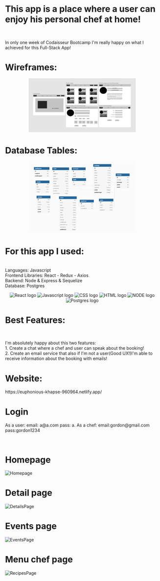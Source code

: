 <h1>This app is a place where a user can enjoy his personal chef at home!</h1>
<br />
<p>In only one week of Codaisseur Bootcamp I'm really happy on what I achieved for this Full-Stack App!</p>

<h1>Wireframes:</h1>

<p align="center">
  <img src="./Wireframe.png" width="350" title="Wireframe">
</p>

<h1>Database Tables:</h1>

<p align="center">
  <img src="./dbdiagram.png" width="350" title="Wireframe">
</p>

<h1>For this app I used:</h1>
<br />
Languages: Javascript
<br />
Frontend Libraries: React - Redux - Axios
<br />
Backend: Node & Express & Sequelize
<br />
Database: Postgres

<p align="center">
    <img src="https://user-images.githubusercontent.com/31222514/149813755-3f74a208-1e4c-4d81-b848-1d4f1a18b969.png" width="8%" alt="React logo">
  <img src="https://user-images.githubusercontent.com/31222514/149812547-405716a0-b974-4da4-b749-f2b4a8adc1d8.png" width="8%" alt="Javascript logo">
  <img src="https://user-images.githubusercontent.com/31222514/149813532-e214a55c-9b91-4b71-bb17-0dcf18903f7a.png" width="8%" alt="CSS logo">
  <img src="https://user-images.githubusercontent.com/31222514/149814154-3de042e2-bccf-4f0e-8d0e-98a2dbcae7c0.png" width="8%" alt="HTML logo">
  <img src="https://user-images.githubusercontent.com/31222514/149943049-95f0909a-9c2b-4fae-bd04-647d531dd10d.png" width="8%" alt="NODE logo">
  <img src="https://user-images.githubusercontent.com/31222514/155521312-96e008ba-1d5e-409f-aaec-ca229ca275c6.jpeg" width="8%" alt="Postgres logo">

<div>
<h1>Best Features:</h1>
<br />
<p> I'm absolutely happy about this two features:
<br />
1. Create a chat where a chef and user can speak about the booking!
<br />
2. Create an email service that also if I'm not a user(Good UX!)I'm able to receive information about the booking with emails!
</p>
</div>

<div>
<h1>Website:</h1>
https://euphonious-khapse-960964.netlify.app/
<h1>Login</h1>
<p> As a user: email: a@a.com pass: a. As a chef: email:gordon@gmail.com pass:gordon1234</p>
<br />
<h1>Homepage</h1>
<img src="./Homepage.png" width="350" title="Homepage">
<h1>Detail page</h1>
<img src="./DetailsPage.png" width="350" title="DetailsPage">
<h1>Events page</h1>
<img src="./Eventspage.png" width="350" title="EventsPage">
<h1>Menu chef page</h1>
<img src="./Recipes.png" width="350" title="RecipesPage">
</div>

